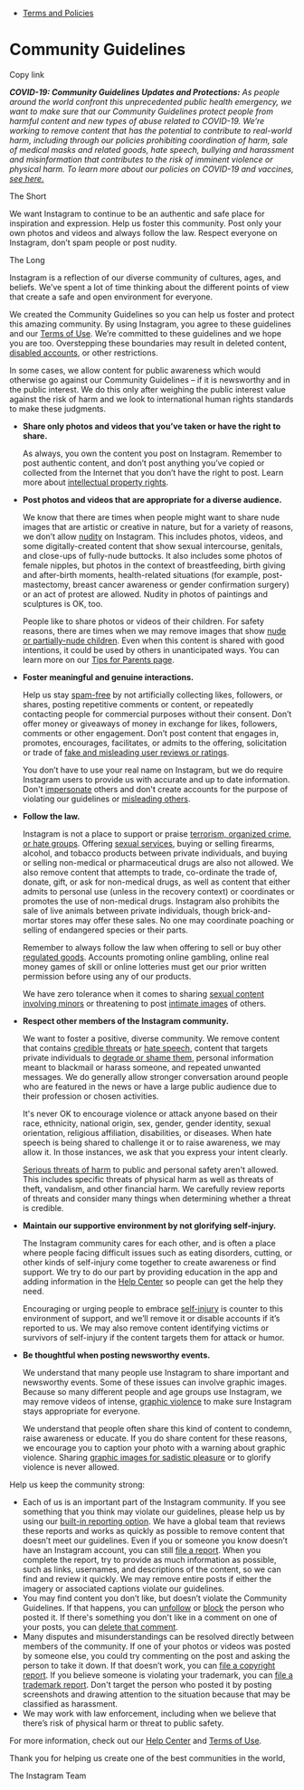 * [Terms and Policies](https://help.instagram.com/1417489251945243/?helpref=breadcrumb)

Community Guidelines
====================

Copy link

_**COVID-19: Community Guidelines Updates and Protections:** As people around the world confront this unprecedented public health emergency, we want to make sure that our Community Guidelines protect people from harmful content and new types of abuse related to COVID-19. We’re working to remove content that has the potential to contribute to real-world harm, including through our policies prohibiting coordination of harm, sale of medical masks and related goods, hate speech, bullying and harassment and misinformation that contributes to the risk of imminent violence or physical harm. To learn more about our policies on COVID-19 and vaccines, [see here.](https://help.instagram.com/697825587576762?helpref=faq_content)_

The Short

We want Instagram to continue to be an authentic and safe place for inspiration and expression. Help us foster this community. Post only your own photos and videos and always follow the law. Respect everyone on Instagram, don’t spam people or post nudity.

The Long

Instagram is a reflection of our diverse community of cultures, ages, and beliefs. We’ve spent a lot of time thinking about the different points of view that create a safe and open environment for everyone.

We created the Community Guidelines so you can help us foster and protect this amazing community. By using Instagram, you agree to these guidelines and our [Terms of Use](https://www.instagram.com/legal/terms). We’re committed to these guidelines and we hope you are too. Overstepping these boundaries may result in deleted content, [disabled accounts](https://help.instagram.com/366993040048856?helpref=faq_content), or other restrictions.

In some cases, we allow content for public awareness which would otherwise go against our Community Guidelines – if it is newsworthy and in the public interest. We do this only after weighing the public interest value against the risk of harm and we look to international human rights standards to make these judgments.

* **Share only photos and videos that you’ve taken or have the right to share.**
    
    As always, you own the content you post on Instagram. Remember to post authentic content, and don’t post anything you’ve copied or collected from the Internet that you don’t have the right to post. Learn more about [intellectual property rights](https://help.instagram.com/126382350847838?helpref=faq_content).
    
* **Post photos and videos that are appropriate for a diverse audience.**
    
    We know that there are times when people might want to share nude images that are artistic or creative in nature, but for a variety of reasons, we don’t allow [nudity](https://l.instagram.com/?u=https%3A%2F%2Fwww.facebook.com%2Fcommunitystandards%2Fadult_nudity_sexual_activity&e=AT0BCeRpfioRWwcbbDjwqeSqo-lqv1wv5_l2Cuo433XyDY4ykyankd-5hQAaW7E7tBwmFqZ0pwdeNmCxhCYNJI5iP3Z7Tb0mi11FxJh8nN7uBNhfQiyXYHKewzs1xltvV73XkuAZQwi8sk-WjbLu3w) on Instagram. This includes photos, videos, and some digitally-created content that show sexual intercourse, genitals, and close-ups of fully-nude buttocks. It also includes some photos of female nipples, but photos in the context of breastfeeding, birth giving and after-birth moments, health-related situations (for example, post-mastectomy, breast cancer awareness or gender confirmation surgery) or an act of protest are allowed. Nudity in photos of paintings and sculptures is OK, too.
    
    People like to share photos or videos of their children. For safety reasons, there are times when we may remove images that show [nude or partially-nude children](https://l.instagram.com/?u=https%3A%2F%2Fwww.facebook.com%2Fcommunitystandards%2Fchild_nudity_sexual_exploitation&e=AT0BCeRpfioRWwcbbDjwqeSqo-lqv1wv5_l2Cuo433XyDY4ykyankd-5hQAaW7E7tBwmFqZ0pwdeNmCxhCYNJI5iP3Z7Tb0mi11FxJh8nN7uBNhfQiyXYHKewzs1xltvV73XkuAZQwi8sk-WjbLu3w). Even when this content is shared with good intentions, it could be used by others in unanticipated ways. You can learn more on our [Tips for Parents page](https://help.instagram.com/154475974694511/?helpref=faq_content).
    
* **Foster meaningful and genuine interactions.**
    
    Help us stay [spam-free](https://l.instagram.com/?u=https%3A%2F%2Fwww.facebook.com%2Fcommunitystandards%2Fspam&e=AT0BCeRpfioRWwcbbDjwqeSqo-lqv1wv5_l2Cuo433XyDY4ykyankd-5hQAaW7E7tBwmFqZ0pwdeNmCxhCYNJI5iP3Z7Tb0mi11FxJh8nN7uBNhfQiyXYHKewzs1xltvV73XkuAZQwi8sk-WjbLu3w) by not artificially collecting likes, followers, or shares, posting repetitive comments or content, or repeatedly contacting people for commercial purposes without their consent. Don’t offer money or giveaways of money in exchange for likes, followers, comments or other engagement. Don’t post content that engages in, promotes, encourages, facilitates, or admits to the offering, solicitation or trade of [fake and misleading user reviews or ratings](https://l.instagram.com/?u=https%3A%2F%2Fwww.facebook.com%2Fcommunitystandards%2Ffraud_deception&e=AT0BCeRpfioRWwcbbDjwqeSqo-lqv1wv5_l2Cuo433XyDY4ykyankd-5hQAaW7E7tBwmFqZ0pwdeNmCxhCYNJI5iP3Z7Tb0mi11FxJh8nN7uBNhfQiyXYHKewzs1xltvV73XkuAZQwi8sk-WjbLu3w).
    
    You don’t have to use your real name on Instagram, but we do require Instagram users to provide us with accurate and up to date information. Don't [impersonate](https://l.instagram.com/?u=https%3A%2F%2Fwww.facebook.com%2Fcommunitystandards%2Fmisrepresentation&e=AT0BCeRpfioRWwcbbDjwqeSqo-lqv1wv5_l2Cuo433XyDY4ykyankd-5hQAaW7E7tBwmFqZ0pwdeNmCxhCYNJI5iP3Z7Tb0mi11FxJh8nN7uBNhfQiyXYHKewzs1xltvV73XkuAZQwi8sk-WjbLu3w) others and don't create accounts for the purpose of violating our guidelines or [misleading others](https://l.instagram.com/?u=https%3A%2F%2Ftransparency.fb.com%2Fpolicies%2Fcommunity-standards%2Finauthentic-behavior%2F&e=AT0BCeRpfioRWwcbbDjwqeSqo-lqv1wv5_l2Cuo433XyDY4ykyankd-5hQAaW7E7tBwmFqZ0pwdeNmCxhCYNJI5iP3Z7Tb0mi11FxJh8nN7uBNhfQiyXYHKewzs1xltvV73XkuAZQwi8sk-WjbLu3w).
    
* **Follow the law.**
    
    Instagram is not a place to support or praise [terrorism, organized crime, or hate groups](https://l.instagram.com/?u=https%3A%2F%2Fwww.facebook.com%2Fcommunitystandards%2Fdangerous_individuals_organizations&e=AT0BCeRpfioRWwcbbDjwqeSqo-lqv1wv5_l2Cuo433XyDY4ykyankd-5hQAaW7E7tBwmFqZ0pwdeNmCxhCYNJI5iP3Z7Tb0mi11FxJh8nN7uBNhfQiyXYHKewzs1xltvV73XkuAZQwi8sk-WjbLu3w). Offering [sexual services](https://l.instagram.com/?u=https%3A%2F%2Fwww.facebook.com%2Fcommunitystandards%2Fsexual_solicitation&e=AT0BCeRpfioRWwcbbDjwqeSqo-lqv1wv5_l2Cuo433XyDY4ykyankd-5hQAaW7E7tBwmFqZ0pwdeNmCxhCYNJI5iP3Z7Tb0mi11FxJh8nN7uBNhfQiyXYHKewzs1xltvV73XkuAZQwi8sk-WjbLu3w), buying or selling firearms, alcohol, and tobacco products between private individuals, and buying or selling non-medical or pharmaceutical drugs are also not allowed. We also remove content that attempts to trade, co-ordinate the trade of, donate, gift, or ask for non-medical drugs, as well as content that either admits to personal use (unless in the recovery context) or coordinates or promotes the use of non-medical drugs. Instagram also prohibits the sale of live animals between private individuals, though brick-and-mortar stores may offer these sales. No one may coordinate poaching or selling of endangered species or their parts.
    
    Remember to always follow the law when offering to sell or buy other [regulated goods](https://l.instagram.com/?u=https%3A%2F%2Fwww.facebook.com%2Fcommunitystandards%2Fregulated_goods&e=AT0BCeRpfioRWwcbbDjwqeSqo-lqv1wv5_l2Cuo433XyDY4ykyankd-5hQAaW7E7tBwmFqZ0pwdeNmCxhCYNJI5iP3Z7Tb0mi11FxJh8nN7uBNhfQiyXYHKewzs1xltvV73XkuAZQwi8sk-WjbLu3w). Accounts promoting online gambling, online real money games of skill or online lotteries must get our prior written permission before using any of our products.
    
    We have zero tolerance when it comes to sharing [sexual content involving minors](https://l.instagram.com/?u=https%3A%2F%2Fwww.facebook.com%2Fcommunitystandards%2Fchild_nudity_sexual_exploitation&e=AT0BCeRpfioRWwcbbDjwqeSqo-lqv1wv5_l2Cuo433XyDY4ykyankd-5hQAaW7E7tBwmFqZ0pwdeNmCxhCYNJI5iP3Z7Tb0mi11FxJh8nN7uBNhfQiyXYHKewzs1xltvV73XkuAZQwi8sk-WjbLu3w) or threatening to post [intimate images](https://l.instagram.com/?u=https%3A%2F%2Fwww.facebook.com%2Fcommunitystandards%2Fsexual_exploitation_adults&e=AT0BCeRpfioRWwcbbDjwqeSqo-lqv1wv5_l2Cuo433XyDY4ykyankd-5hQAaW7E7tBwmFqZ0pwdeNmCxhCYNJI5iP3Z7Tb0mi11FxJh8nN7uBNhfQiyXYHKewzs1xltvV73XkuAZQwi8sk-WjbLu3w) of others.
    
* **Respect other members of the Instagram community.**
    
    We want to foster a positive, diverse community. We remove content that contains [credible threats](https://l.instagram.com/?u=https%3A%2F%2Fwww.facebook.com%2Fcommunitystandards%2Fcredible_violence&e=AT0BCeRpfioRWwcbbDjwqeSqo-lqv1wv5_l2Cuo433XyDY4ykyankd-5hQAaW7E7tBwmFqZ0pwdeNmCxhCYNJI5iP3Z7Tb0mi11FxJh8nN7uBNhfQiyXYHKewzs1xltvV73XkuAZQwi8sk-WjbLu3w) or [hate speech](https://l.instagram.com/?u=https%3A%2F%2Fwww.facebook.com%2Fcommunitystandards%2Fhate_speech&e=AT0BCeRpfioRWwcbbDjwqeSqo-lqv1wv5_l2Cuo433XyDY4ykyankd-5hQAaW7E7tBwmFqZ0pwdeNmCxhCYNJI5iP3Z7Tb0mi11FxJh8nN7uBNhfQiyXYHKewzs1xltvV73XkuAZQwi8sk-WjbLu3w), content that targets private individuals to [degrade or shame them](https://l.instagram.com/?u=https%3A%2F%2Fwww.facebook.com%2Fcommunitystandards%2Fbullying&e=AT0BCeRpfioRWwcbbDjwqeSqo-lqv1wv5_l2Cuo433XyDY4ykyankd-5hQAaW7E7tBwmFqZ0pwdeNmCxhCYNJI5iP3Z7Tb0mi11FxJh8nN7uBNhfQiyXYHKewzs1xltvV73XkuAZQwi8sk-WjbLu3w), personal information meant to blackmail or harass someone, and repeated unwanted messages. We do generally allow stronger conversation around people who are featured in the news or have a large public audience due to their profession or chosen activities.
    
    It's never OK to encourage violence or attack anyone based on their race, ethnicity, national origin, sex, gender, gender identity, sexual orientation, religious affiliation, disabilities, or diseases. When hate speech is being shared to challenge it or to raise awareness, we may allow it. In those instances, we ask that you express your intent clearly.
    
    [Serious threats of harm](https://l.instagram.com/?u=https%3A%2F%2Fwww.facebook.com%2Fcommunitystandards%2Fcredible_violence&e=AT0BCeRpfioRWwcbbDjwqeSqo-lqv1wv5_l2Cuo433XyDY4ykyankd-5hQAaW7E7tBwmFqZ0pwdeNmCxhCYNJI5iP3Z7Tb0mi11FxJh8nN7uBNhfQiyXYHKewzs1xltvV73XkuAZQwi8sk-WjbLu3w) to public and personal safety aren't allowed. This includes specific threats of physical harm as well as threats of theft, vandalism, and other financial harm. We carefully review reports of threats and consider many things when determining whether a threat is credible.
    
* **Maintain our supportive environment by not glorifying self-injury.**
    
    The Instagram community cares for each other, and is often a place where people facing difficult issues such as eating disorders, cutting, or other kinds of self-injury come together to create awareness or find support. We try to do our part by providing education in the app and adding information in the [Help Center](https://help.instagram.com/) so people can get the help they need.
    
    Encouraging or urging people to embrace [self-injury](https://l.instagram.com/?u=https%3A%2F%2Fwww.facebook.com%2Fcommunitystandards%2Fsuicide_self_injury_violence&e=AT0BCeRpfioRWwcbbDjwqeSqo-lqv1wv5_l2Cuo433XyDY4ykyankd-5hQAaW7E7tBwmFqZ0pwdeNmCxhCYNJI5iP3Z7Tb0mi11FxJh8nN7uBNhfQiyXYHKewzs1xltvV73XkuAZQwi8sk-WjbLu3w) is counter to this environment of support, and we’ll remove it or disable accounts if it’s reported to us. We may also remove content identifying victims or survivors of self-injury if the content targets them for attack or humor.
    
* **Be thoughtful when posting newsworthy events.**
    
    We understand that many people use Instagram to share important and newsworthy events. Some of these issues can involve graphic images. Because so many different people and age groups use Instagram, we may remove videos of intense, [graphic violence](https://l.instagram.com/?u=https%3A%2F%2Fwww.facebook.com%2Fcommunitystandards%2Fgraphic_violence&e=AT0BCeRpfioRWwcbbDjwqeSqo-lqv1wv5_l2Cuo433XyDY4ykyankd-5hQAaW7E7tBwmFqZ0pwdeNmCxhCYNJI5iP3Z7Tb0mi11FxJh8nN7uBNhfQiyXYHKewzs1xltvV73XkuAZQwi8sk-WjbLu3w) to make sure Instagram stays appropriate for everyone.
    
    We understand that people often share this kind of content to condemn, raise awareness or educate. If you do share content for these reasons, we encourage you to caption your photo with a warning about graphic violence. Sharing [graphic images for sadistic pleasure](https://l.instagram.com/?u=https%3A%2F%2Fwww.facebook.com%2Fcommunitystandards%2Fcruel_insensitive&e=AT0BCeRpfioRWwcbbDjwqeSqo-lqv1wv5_l2Cuo433XyDY4ykyankd-5hQAaW7E7tBwmFqZ0pwdeNmCxhCYNJI5iP3Z7Tb0mi11FxJh8nN7uBNhfQiyXYHKewzs1xltvV73XkuAZQwi8sk-WjbLu3w) or to glorify violence is never allowed.
    

Help us keep the community strong:

* Each of us is an important part of the Instagram community. If you see something that you think may violate our guidelines, please help us by using our [built-in reporting option](https://help.instagram.com/165828726894770?helpref=faq_content). We have a global team that reviews these reports and works as quickly as possible to remove content that doesn’t meet our guidelines. Even if you or someone you know doesn’t have an Instagram account, you can still [file a report](https://help.instagram.com/contact/383679321740945). When you complete the report, try to provide as much information as possible, such as links, usernames, and descriptions of the content, so we can find and review it quickly. We may remove entire posts if either the imagery or associated captions violate our guidelines.
* You may find content you don’t like, but doesn’t violate the Community Guidelines. If that happens, you can [unfollow](https://help.instagram.com/286340048138725?helpref=faq_content) or [block](https://help.instagram.com/426700567389543/?helpref=faq_content) the person who posted it. If there's something you don't like in a comment on one of your posts, you can [delete that comment](https://help.instagram.com/289098941190483?helpref=faq_content).
* Many disputes and misunderstandings can be resolved directly between members of the community. If one of your photos or videos was posted by someone else, you could try commenting on the post and asking the person to take it down. If that doesn’t work, you can [file a copyright report](https://help.instagram.com/126382350847838?helpref=faq_content). If you believe someone is violating your trademark, you can [file a trademark report](https://help.instagram.com/222826637847963?helpref=faq_content). Don't target the person who posted it by posting screenshots and drawing attention to the situation because that may be classified as harassment.
* We may work with law enforcement, including when we believe that there’s risk of physical harm or threat to public safety.

For more information, check out our [Help Center](https://help.instagram.com/) and [Terms of Use](https://l.instagram.com/?u=http%3A%2F%2Finstagram.com%2Flegal%2Fterms%2F%23&e=AT0BCeRpfioRWwcbbDjwqeSqo-lqv1wv5_l2Cuo433XyDY4ykyankd-5hQAaW7E7tBwmFqZ0pwdeNmCxhCYNJI5iP3Z7Tb0mi11FxJh8nN7uBNhfQiyXYHKewzs1xltvV73XkuAZQwi8sk-WjbLu3w).

Thank you for helping us create one of the best communities in the world,

The Instagram Team